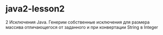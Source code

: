 # java2-lesson2
2 Исключения Java. Генерим собственные исключения для размера массива отличающегося от заданного и при конвертации String в Integer
